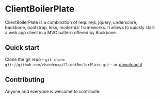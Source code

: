 # ClientBoilerPlate

ClientBoilerPlate is a combination of requirejs, jquery, underscore, backbone, bootstrap, less, modernizr frameworks. It allows to quickly start a web app client in a MVC pattern offered by Backbone.  

## Quick start

Clone the git repo - `git clone git://github.com/chandruxp/ClientBoilerPlate.git` - or [download it](https://github.com/chandruxp/ClientBoilerPlate/zipball/master)



## Contributing

Anyone and everyone is welcome to contribute.


